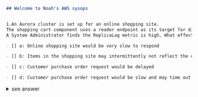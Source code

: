 
```markdown
## Welcome to Noah's AWS sysops 


1.An Aurora cluster is set up for an online shopping site.
The shopping cart component uses a reader endpoint as its target for displaying the products. 
A System Administrator finds the ReplicaLag metric is high. What effect would a customer encounter?

- [] a: Online shopping site would be very slow to respond

- [] b: Items in the shopping site may intermittently not reflect the complete shopping list

- [] c: Customer purchase order request would be delayed

- [] d: Customer purchase order request would be slow and may time out 


```



<details>
<summary>see answer</summary>
<pre><code>

Correct answer is B 
As the read replica is not able to keep up with the master, the items shown in the shopping site may not be the complete list from master. Refer AWS documentation - Aurora Replication Read scaling and high availability depend on minimal lag time. You can monitor how far an Aurora Replica is lagging behind the primary instance of your Aurora MySQL DB cluster by monitoring the Amazon CloudWatch ReplicaLag metric. Because Aurora Replicas read from the same cluster volume as the primary instance, the ReplicaLag metric has a different meaning for an Aurora MySQL DB cluster. The ReplicaLag metric for an Aurora Replica indicates the lag for the page cache of the Aurora Replica compared to that of the primary instance. Option A is wrong as there should be any impact on the shopping site performance Option C & D are wrong as there should not be any impact on customer transactions.
</code></pre>
</details>
